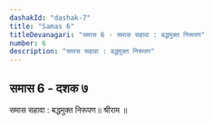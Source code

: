 ```yaml
---
dashakId: "dashak-7"
title: "Samas 6"
titleDevanagari: "समास 6 - समास सहावा : बद्धमुक्त निरूपण"
number: 6
description: "समास सहावा : बद्धमुक्त निरूपण"
---
```


## समास 6 - दशक ७

समास सहावा : बद्धमुक्त निरूपण॥ श्रीराम ॥